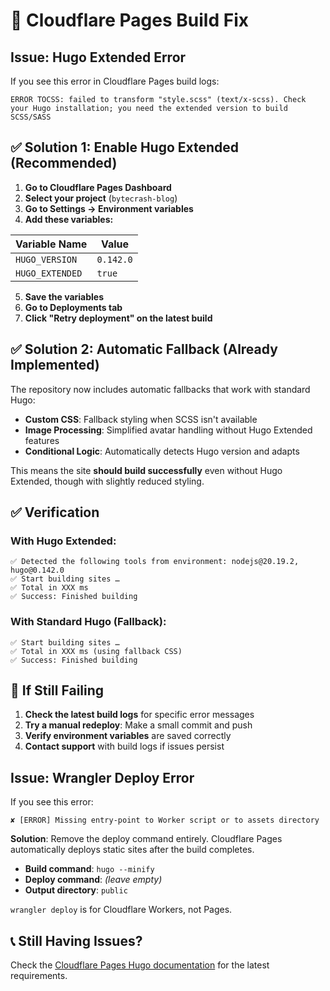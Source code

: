 # 🚨 Cloudflare Pages Build Fix

## Issue: Hugo Extended Error

If you see this error in Cloudflare Pages build logs:
```
ERROR TOCSS: failed to transform "style.scss" (text/x-scss). Check your Hugo installation; you need the extended version to build SCSS/SASS
```

## ✅ Solution 1: Enable Hugo Extended (Recommended)

1. **Go to Cloudflare Pages Dashboard**
2. **Select your project** (`bytecrash-blog`)
3. **Go to Settings → Environment variables**
4. **Add these variables:**

| Variable Name | Value |
|---------------|-------|
| `HUGO_VERSION` | `0.142.0` |
| `HUGO_EXTENDED` | `true` |

5. **Save the variables**
6. **Go to Deployments tab**
7. **Click "Retry deployment" on the latest build**

## ✅ Solution 2: Automatic Fallback (Already Implemented)

The repository now includes automatic fallbacks that work with standard Hugo:

- **Custom CSS**: Fallback styling when SCSS isn't available
- **Image Processing**: Simplified avatar handling without Hugo Extended features
- **Conditional Logic**: Automatically detects Hugo version and adapts

This means the site **should build successfully** even without Hugo Extended, though with slightly reduced styling.

## ✅ Verification

### With Hugo Extended:
```
✅ Detected the following tools from environment: nodejs@20.19.2, hugo@0.142.0
✅ Start building sites …
✅ Total in XXX ms
✅ Success: Finished building
```

### With Standard Hugo (Fallback):
```
✅ Start building sites …
✅ Total in XXX ms (using fallback CSS)
✅ Success: Finished building
```

## 🔄 If Still Failing

1. **Check the latest build logs** for specific error messages
2. **Try a manual redeploy**: Make a small commit and push
3. **Verify environment variables** are saved correctly
4. **Contact support** with build logs if issues persist

## Issue: Wrangler Deploy Error

If you see this error:
```
✘ [ERROR] Missing entry-point to Worker script or to assets directory
```

**Solution**: Remove the deploy command entirely. Cloudflare Pages automatically deploys static sites after the build completes.

- **Build command**: `hugo --minify`
- **Deploy command**: *(leave empty)*
- **Output directory**: `public`

`wrangler deploy` is for Cloudflare Workers, not Pages.

## 📞 Still Having Issues?

Check the [Cloudflare Pages Hugo documentation](https://developers.cloudflare.com/pages/framework-guides/deploy-a-hugo-site/) for the latest requirements.